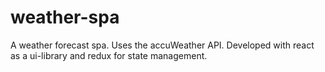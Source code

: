 # weather-spa
A weather forecast spa. Uses the accuWeather API.
Developed with react as a ui-library and redux for state management.
